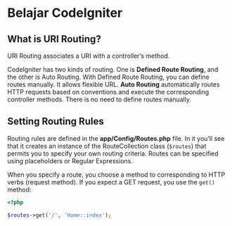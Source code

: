 # Belajar CodeIgniter

## What is URI Routing?

URI Routing associates a URI with a controller’s method.

CodeIgniter has two kinds of routing. One is **Defined Route Routing**, and the other is Auto Routing. With Defined Route Routing, you can define routes manually. It allows flexible URL. **Auto Routing** automatically routes HTTP requests based on conventions and execute the corresponding controller methods. There is no need to define routes manually.

## Setting Routing Rules

Routing rules are defined in the **app/Config/Routes.php** file. In it you’ll see that it creates an instance of the RouteCollection class (`$routes`) that permits you to specify your own routing criteria. Routes can be specified using placeholders or Regular Expressions.

When you specify a route, you choose a method to corresponding to HTTP verbs (request method). If you expect a GET request, you use the `get()` method:

```php
<?php

$routes->get('/', 'Home::index');
```
